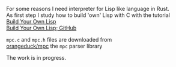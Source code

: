 For some reasons I need interpreter for Lisp like language in Rust.    
As first step I study how to build 'own' Lisp with C with the tutorial   
[Build Your Own Lisp](https://buildyourownlisp.com/contents)    
[Build Your Own Lisp; GitHub](https://github.com/orangeduck/BuildYourOwnLisp) 

```mpc.c``` and ```mpc.h``` files are downloaded from   
[orangeduck/mpc](https://github.com/orangeduck/mpc) the ```mpc``` parser library

The work is in progress.


